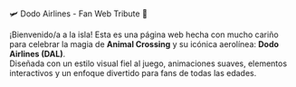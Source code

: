 🛩️ Dodo Airlines - Fan Web Tribute 🌴

¡Bienvenido/a a la isla! Esta es una página web hecha con mucho cariño para celebrar la magia de **Animal Crossing** y su icónica aerolínea: **Dodo Airlines (DAL)**.  
Diseñada con un estilo visual fiel al juego, animaciones suaves, elementos interactivos y un enfoque divertido para fans de todas las edades.
